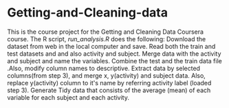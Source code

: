 # Getting-and-Cleaning-data
This is the course project for the Getting and Cleaning Data Coursera course.
The R script, *run_analysis.R* does the following:
Download the dataset from web in the local computer and save.
Read both the train and test datasets and and also activity and subject.
Merge data with the activity and subject and name the variables.
Combine the test and the train data file .Also, modify column names to descriptive.
Extract data by selected columns(from step 3), and merge x, y(activity) and subject data. 
Also, replace y(activity) column to it's name by referring activity label (loaded step 3).
Generate Tidy data that consists of the average (mean) of each variable for each subject and each activity.
